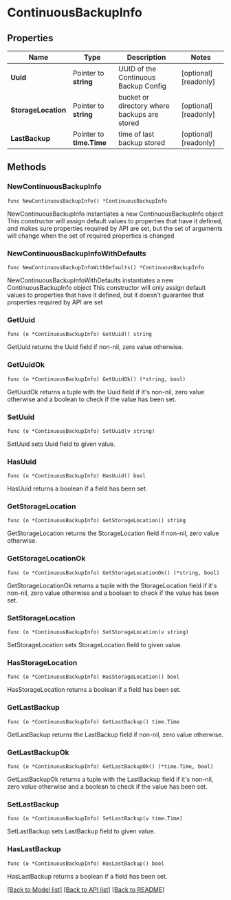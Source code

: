 # ContinuousBackupInfo

## Properties

Name | Type | Description | Notes
------------ | ------------- | ------------- | -------------
**Uuid** | Pointer to **string** | UUID of the Continuous Backup Config | [optional] [readonly] 
**StorageLocation** | Pointer to **string** | bucket or directory where backups are stored | [optional] [readonly] 
**LastBackup** | Pointer to **time.Time** | time of last backup stored | [optional] [readonly] 

## Methods

### NewContinuousBackupInfo

`func NewContinuousBackupInfo() *ContinuousBackupInfo`

NewContinuousBackupInfo instantiates a new ContinuousBackupInfo object
This constructor will assign default values to properties that have it defined,
and makes sure properties required by API are set, but the set of arguments
will change when the set of required properties is changed

### NewContinuousBackupInfoWithDefaults

`func NewContinuousBackupInfoWithDefaults() *ContinuousBackupInfo`

NewContinuousBackupInfoWithDefaults instantiates a new ContinuousBackupInfo object
This constructor will only assign default values to properties that have it defined,
but it doesn't guarantee that properties required by API are set

### GetUuid

`func (o *ContinuousBackupInfo) GetUuid() string`

GetUuid returns the Uuid field if non-nil, zero value otherwise.

### GetUuidOk

`func (o *ContinuousBackupInfo) GetUuidOk() (*string, bool)`

GetUuidOk returns a tuple with the Uuid field if it's non-nil, zero value otherwise
and a boolean to check if the value has been set.

### SetUuid

`func (o *ContinuousBackupInfo) SetUuid(v string)`

SetUuid sets Uuid field to given value.

### HasUuid

`func (o *ContinuousBackupInfo) HasUuid() bool`

HasUuid returns a boolean if a field has been set.

### GetStorageLocation

`func (o *ContinuousBackupInfo) GetStorageLocation() string`

GetStorageLocation returns the StorageLocation field if non-nil, zero value otherwise.

### GetStorageLocationOk

`func (o *ContinuousBackupInfo) GetStorageLocationOk() (*string, bool)`

GetStorageLocationOk returns a tuple with the StorageLocation field if it's non-nil, zero value otherwise
and a boolean to check if the value has been set.

### SetStorageLocation

`func (o *ContinuousBackupInfo) SetStorageLocation(v string)`

SetStorageLocation sets StorageLocation field to given value.

### HasStorageLocation

`func (o *ContinuousBackupInfo) HasStorageLocation() bool`

HasStorageLocation returns a boolean if a field has been set.

### GetLastBackup

`func (o *ContinuousBackupInfo) GetLastBackup() time.Time`

GetLastBackup returns the LastBackup field if non-nil, zero value otherwise.

### GetLastBackupOk

`func (o *ContinuousBackupInfo) GetLastBackupOk() (*time.Time, bool)`

GetLastBackupOk returns a tuple with the LastBackup field if it's non-nil, zero value otherwise
and a boolean to check if the value has been set.

### SetLastBackup

`func (o *ContinuousBackupInfo) SetLastBackup(v time.Time)`

SetLastBackup sets LastBackup field to given value.

### HasLastBackup

`func (o *ContinuousBackupInfo) HasLastBackup() bool`

HasLastBackup returns a boolean if a field has been set.


[[Back to Model list]](../README.md#documentation-for-models) [[Back to API list]](../README.md#documentation-for-api-endpoints) [[Back to README]](../README.md)


